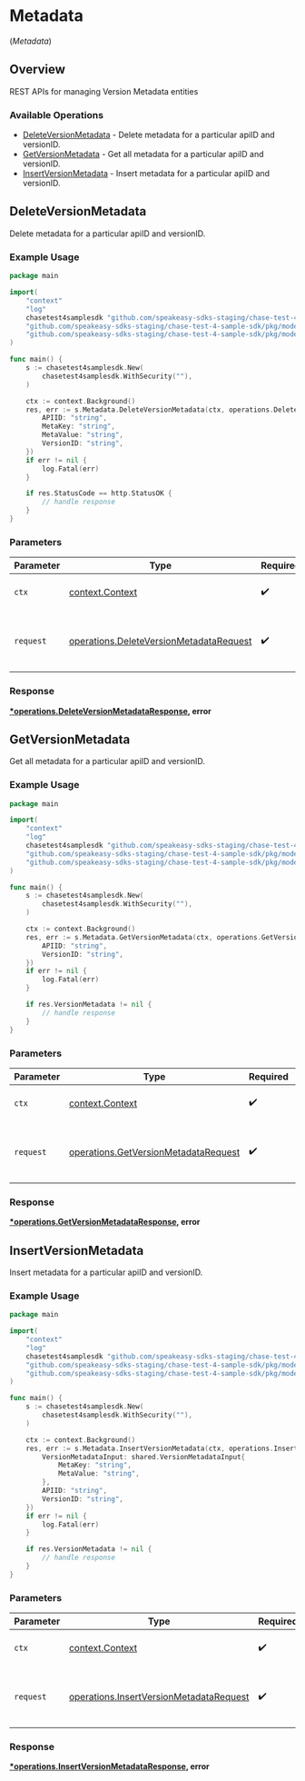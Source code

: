 # Metadata
(*Metadata*)

## Overview

REST APIs for managing Version Metadata entities

### Available Operations

* [DeleteVersionMetadata](#deleteversionmetadata) - Delete metadata for a particular apiID and versionID.
* [GetVersionMetadata](#getversionmetadata) - Get all metadata for a particular apiID and versionID.
* [InsertVersionMetadata](#insertversionmetadata) - Insert metadata for a particular apiID and versionID.

## DeleteVersionMetadata

Delete metadata for a particular apiID and versionID.

### Example Usage

```go
package main

import(
	"context"
	"log"
	chasetest4samplesdk "github.com/speakeasy-sdks-staging/chase-test-4-sample-sdk"
	"github.com/speakeasy-sdks-staging/chase-test-4-sample-sdk/pkg/models/shared"
	"github.com/speakeasy-sdks-staging/chase-test-4-sample-sdk/pkg/models/operations"
)

func main() {
    s := chasetest4samplesdk.New(
        chasetest4samplesdk.WithSecurity(""),
    )

    ctx := context.Background()
    res, err := s.Metadata.DeleteVersionMetadata(ctx, operations.DeleteVersionMetadataRequest{
        APIID: "string",
        MetaKey: "string",
        MetaValue: "string",
        VersionID: "string",
    })
    if err != nil {
        log.Fatal(err)
    }

    if res.StatusCode == http.StatusOK {
        // handle response
    }
}
```

### Parameters

| Parameter                                                                                          | Type                                                                                               | Required                                                                                           | Description                                                                                        |
| -------------------------------------------------------------------------------------------------- | -------------------------------------------------------------------------------------------------- | -------------------------------------------------------------------------------------------------- | -------------------------------------------------------------------------------------------------- |
| `ctx`                                                                                              | [context.Context](https://pkg.go.dev/context#Context)                                              | :heavy_check_mark:                                                                                 | The context to use for the request.                                                                |
| `request`                                                                                          | [operations.DeleteVersionMetadataRequest](../../models/operations/deleteversionmetadatarequest.md) | :heavy_check_mark:                                                                                 | The request object to use for the request.                                                         |


### Response

**[*operations.DeleteVersionMetadataResponse](../../models/operations/deleteversionmetadataresponse.md), error**


## GetVersionMetadata

Get all metadata for a particular apiID and versionID.

### Example Usage

```go
package main

import(
	"context"
	"log"
	chasetest4samplesdk "github.com/speakeasy-sdks-staging/chase-test-4-sample-sdk"
	"github.com/speakeasy-sdks-staging/chase-test-4-sample-sdk/pkg/models/shared"
	"github.com/speakeasy-sdks-staging/chase-test-4-sample-sdk/pkg/models/operations"
)

func main() {
    s := chasetest4samplesdk.New(
        chasetest4samplesdk.WithSecurity(""),
    )

    ctx := context.Background()
    res, err := s.Metadata.GetVersionMetadata(ctx, operations.GetVersionMetadataRequest{
        APIID: "string",
        VersionID: "string",
    })
    if err != nil {
        log.Fatal(err)
    }

    if res.VersionMetadata != nil {
        // handle response
    }
}
```

### Parameters

| Parameter                                                                                    | Type                                                                                         | Required                                                                                     | Description                                                                                  |
| -------------------------------------------------------------------------------------------- | -------------------------------------------------------------------------------------------- | -------------------------------------------------------------------------------------------- | -------------------------------------------------------------------------------------------- |
| `ctx`                                                                                        | [context.Context](https://pkg.go.dev/context#Context)                                        | :heavy_check_mark:                                                                           | The context to use for the request.                                                          |
| `request`                                                                                    | [operations.GetVersionMetadataRequest](../../models/operations/getversionmetadatarequest.md) | :heavy_check_mark:                                                                           | The request object to use for the request.                                                   |


### Response

**[*operations.GetVersionMetadataResponse](../../models/operations/getversionmetadataresponse.md), error**


## InsertVersionMetadata

Insert metadata for a particular apiID and versionID.

### Example Usage

```go
package main

import(
	"context"
	"log"
	chasetest4samplesdk "github.com/speakeasy-sdks-staging/chase-test-4-sample-sdk"
	"github.com/speakeasy-sdks-staging/chase-test-4-sample-sdk/pkg/models/shared"
	"github.com/speakeasy-sdks-staging/chase-test-4-sample-sdk/pkg/models/operations"
)

func main() {
    s := chasetest4samplesdk.New(
        chasetest4samplesdk.WithSecurity(""),
    )

    ctx := context.Background()
    res, err := s.Metadata.InsertVersionMetadata(ctx, operations.InsertVersionMetadataRequest{
        VersionMetadataInput: shared.VersionMetadataInput{
            MetaKey: "string",
            MetaValue: "string",
        },
        APIID: "string",
        VersionID: "string",
    })
    if err != nil {
        log.Fatal(err)
    }

    if res.VersionMetadata != nil {
        // handle response
    }
}
```

### Parameters

| Parameter                                                                                          | Type                                                                                               | Required                                                                                           | Description                                                                                        |
| -------------------------------------------------------------------------------------------------- | -------------------------------------------------------------------------------------------------- | -------------------------------------------------------------------------------------------------- | -------------------------------------------------------------------------------------------------- |
| `ctx`                                                                                              | [context.Context](https://pkg.go.dev/context#Context)                                              | :heavy_check_mark:                                                                                 | The context to use for the request.                                                                |
| `request`                                                                                          | [operations.InsertVersionMetadataRequest](../../models/operations/insertversionmetadatarequest.md) | :heavy_check_mark:                                                                                 | The request object to use for the request.                                                         |


### Response

**[*operations.InsertVersionMetadataResponse](../../models/operations/insertversionmetadataresponse.md), error**

